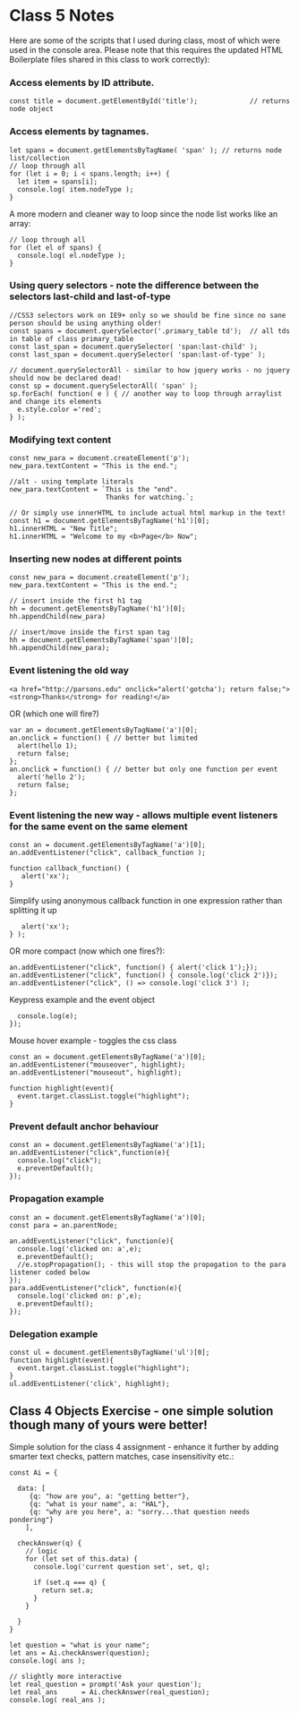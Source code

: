 # Class 5 Notes

Here are some of the scripts that I used during class, most of which were used in the console area. Please note that this requires the updated HTML Boilerplate files shared in this class to work correctly):

### Access elements by ID attribute.
```
const title = document.getElementById('title');				// returns node object
```

### Access elements by tagnames.
```
let spans = document.getElementsByTagName( 'span' ); // returns node list/collection
// loop through all
for (let i = 0; i < spans.length; i++) {
  let item = spans[i];
  console.log( item.nodeType );
}
```

A more modern and cleaner way to loop since the node list works like an array:
```let spans = document.getElementsByTagName( 'span' );
// loop through all
for (let el of spans) {
  console.log( el.nodeType );
}
```

### Using query selectors - note the difference between the selectors last-child and last-of-type
```
//CSS3 selectors work on IE9+ only so we should be fine since no sane person should be using anything older!
const spans = document.querySelector('.primary_table td');	// all tds in table of class primary_table
const last_span = document.querySelector( 'span:last-child' ); 
const last_span = document.querySelector( 'span:last-of-type' ); 

// document.querySelectorAll - similar to how jquery works - no jquery should now be declared dead!
const sp = document.querySelectorAll( 'span' );
sp.forEach( function( e ) { // another way to loop through arraylist and change its elements
  e.style.color ='red';
} );
```

### Modifying text content 
```
const new_para = document.createElement('p');
new_para.textContent = "This is the end.";

//alt - using template literals
new_para.textContent = `This is the "end".
                        Thanks for watching.`;

// Or simply use innerHTML to include actual html markup in the text!
const h1 = document.getElementsByTagName('h1')[0];
h1.innerHTML = "New Title"; 
h1.innerHTML = "Welcome to my <b>Page</b> Now";
```

### Inserting new nodes at different points
```
const new_para = document.createElement('p');
new_para.textContent = "This is the end.";

// insert inside the first h1 tag
hh = document.getElementsByTagName('h1')[0];
hh.appendChild(new_para)

// insert/move inside the first span tag
hh = document.getElementsByTagName('span')[0];
hh.appendChild(new_para);
```

### Event listening the old way
```
<a href="http://parsons.edu" onclick="alert('gotcha'); return false;"><strong>Thanks</strong> for reading!</a>
```
OR (which one will fire?)
```
var an = document.getElementsByTagName('a')[0];
an.onclick = function() { // better but limited
  alert(hello 1);
  return false;
};
an.onclick = function() { // better but only one function per event
  alert('hello 2');
  return false;
};

```

### Event listening the new way - allows multiple event listeners for the same event on the same element
```
const an = document.getElementsByTagName('a')[0];
an.addEventListener("click", callback_function );

function callback_function() {
   alert('xx');
}
```

Simplify using anonymous callback function in one expression rather than splitting it up
```an.addEventListener("click", function() {
   alert('xx');
} );
```
OR more compact (now which one fires?):
```
an.addEventListener("click", function() { alert('click 1');});
an.addEventListener("click", function() { console.log('click 2')});
an.addEventListener("click", () => console.log('click 3') );
```

Keypress example and the event object
```document.addEventListener("keypress", function(e) {
  console.log(e);
});
```

Mouse hover example - toggles the css class
```
const an = document.getElementsByTagName('a')[0];
an.addEventListener("mouseover", highlight);
an.addEventListener("mouseout", highlight);

function highlight(event){
  event.target.classList.toggle("highlight");
}
```

### Prevent default anchor behaviour
```
const an = document.getElementsByTagName('a')[1];
an.addEventListener("click",function(e){
  console.log("click");
  e.preventDefault();
});
```

### Propagation example
```
const an = document.getElementsByTagName('a')[0];
const para = an.parentNode;

an.addEventListener("click", function(e){
  console.log('clicked on: a',e);
  e.preventDefault();
  //e.stopPropagation(); - this will stop the propogation to the para listener coded below
});
para.addEventListener("click", function(e){
  console.log('clicked on: p',e);
  e.preventDefault();
});
```

### Delegation example
```
const ul = document.getElementsByTagName('ul')[0];
function highlight(event){
  event.target.classList.toggle("highlight");
}
ul.addEventListener('click', highlight);
```


## Class 4 Objects Exercise - one simple solution though many of yours were better!
Simple solution for the class 4 assignment - enhance it further by adding smarter text checks, pattern matches, case insensitivity etc.:
```
const Ai = {

  data: [
     {q: "how are you", a: "getting better"},
     {q: "what is your name", a: "HAL"},
     {q: "why are you here", a: "sorry...that question needs pondering"}
    ],

  checkAnswer(q) {
    // logic
    for (let set of this.data) {
      console.log('current question set', set, q);

      if (set.q === q) {
        return set.a;
      }
    }

  }
}

let question = "what is your name";
let ans = Ai.checkAnswer(question);
console.log( ans );

// slightly more interactive
let real_question = prompt('Ask your question');
let real_ans      = Ai.checkAnswer(real_question);
console.log( real_ans );
```
